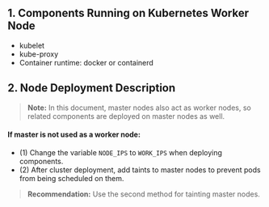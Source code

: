 ## 1. Components Running on Kubernetes Worker Node
- kubelet
- kube-proxy
- Container runtime: docker or containerd

## 2. Node Deployment Description
> **Note:** In this document, master nodes also act as worker nodes, so related components are deployed on master nodes as well.
#### If master is not used as a worker node:
- (1) Change the variable `NODE_IPS` to `WORK_IPS` when deploying components.
- (2) After cluster deployment, add taints to master nodes to prevent pods from being scheduled on them.

> **Recommendation:** Use the second method for tainting master nodes.

